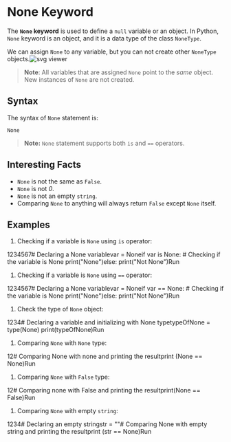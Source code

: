 # None Keyword

The **`None` keyword** is used to define a `null` variable or an object. In Python, `None` keyword is an object, and it is a data type of the class `NoneType`.

We can assign `None` to any variable, but you can not create other `NoneType` objects.![svg viewer](https://www.educative.io/api/edpresso/shot/6479146551083008/image/4520241998594048)

> **Note**: All variables that are assigned `None` point to the _same_ object. New instances of `None` are not created.

## Syntax

The syntax of `None` statement is:

```text
None
```

> **Note:** `None` statement supports both `is` and `==` operators.

## Interesting Facts

* `None` is not the same as `False`.
* `None` is not _0_.
* `None` is not an empty `string`.
* Comparing `None` to anything will always return `False` except `None` itself.

## Examples

1. Checking if a variable is `None` using `is` operator:

1234567\# Declaring a None variablevar = Noneif var is None: \# Checking if the variable is None print\("None"\)else: print\("Not None"\)Run

1. Checking if a variable is `None` using `==` operator:

1234567\# Declaring a None variablevar = Noneif var == None: \# Checking if the variable is None print\("None"\)else: print\("Not None"\)Run

1. Check the type of `None` object:

1234\# Declaring a variable and initializing with None typetypeOfNone = type\(None\) print\(typeOfNone\)Run

1. Comparing `None` with `None` type:

12\# Comparing None with none and printing the resultprint \(None == None\)Run

1. Comparing `None` with `False` type:

12\# Comparing none with False and printing the resultprint\(None == False\)Run

1. Comparing `None` with empty `string`:

1234\# Declaring an empty stringstr = ""\# Comparing None with empty string and printing the resultprint \(str == None\)Run

